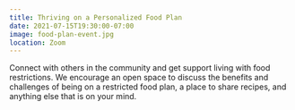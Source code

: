 ```yaml
---
title: Thriving on a Personalized Food Plan
date: 2021-07-15T19:30:00-07:00
image: food-plan-event.jpg
location: Zoom
---
```


Connect with others in the community and get support living with food restrictions. We encourage an open space to discuss the benefits and challenges of being on a restricted food plan, a place to share recipes, and anything else that is on your mind.
